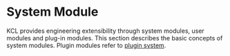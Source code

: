 # System Module

KCL provides engineering extensibility through system modules, user modules and plug-in modules. This section describes the basic concepts of system modules. Plugin modules refer to [plugin system](/docs/reference/lang/plugin).

